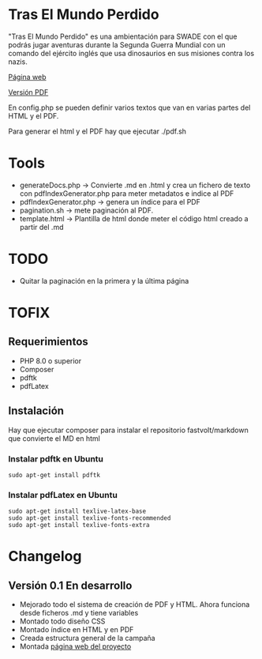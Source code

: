 # Tras El Mundo Perdido
"Tras El Mundo Perdido" es una ambientación para SWADE con el que podrás jugar aventuras durante la Segunda Guerra Mundial con un comando del ejército inglés que usa dinosaurios en sus misiones contra los nazis.

[Página web](https://mundoperdido.gwannon.com/)

[Versión PDF](https://mundoperdido.gwannon.com/pdf/)

En config.php se pueden definir varios textos que van en varias partes del HTML y el PDF.

Para generar el html y el PDF hay que ejecutar ./pdf.sh

# Tools
* generateDocs.php -> Convierte .md en .html y crea un fichero de texto con pdfIndexGenerator.php para meter metadatos e indice al PDF 
* pdfIndexGenerator.php -> genera un índice para el PDF
* pagination.sh -> mete paginación al PDF.
* template.html -> Plantilla de html donde meter el código html creado a partir del .md

# TODO
* Quitar la paginación en la primera y la última página

# TOFIX

## Requerimientos
* PHP 8.0 o superior
* Composer
* pdftk
* pdfLatex

## Instalación

Hay que ejecutar composer para instalar el repositorio fastvolt/markdown que convierte el MD en html

### Instalar pdftk en Ubuntu
```
sudo apt-get install pdftk
```

### Instalar pdfLatex en Ubuntu
```
sudo apt-get install texlive-latex-base
sudo apt-get install texlive-fonts-recommended
sudo apt-get install texlive-fonts-extra
```

# Changelog

## Versión 0.1 En desarrollo
* Mejorado todo el sistema de creación de PDF y HTML. Ahora funciona desde ficheros .md y tiene variables
* Montado todo diseño CSS
* Montado índice en HTML y en PDF
* Creada estructura general de la campaña
* Montada [página web del proyecto](https://mundoperdido.gwannon.com/)